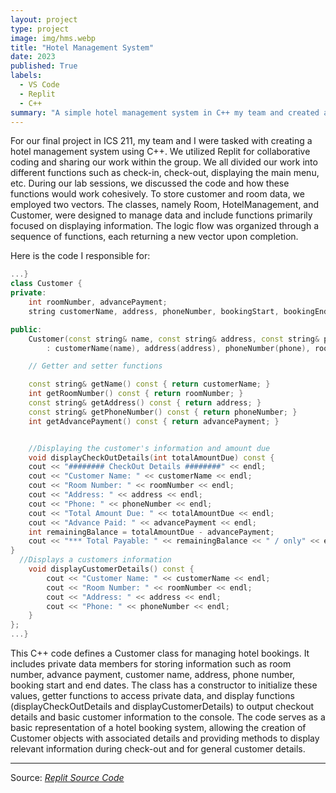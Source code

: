```yaml
---
layout: project
type: project
image: img/hms.webp
title: "Hotel Management System"
date: 2023
published: True
labels:
  - VS Code
  - Replit
  - C++
summary: "A simple hotel management system in C++ my team and created as a final project for ICS 211."
---
```


For our final project in ICS 211, my team and I were tasked with creating a hotel management system using C++. We utilized Replit for collaborative coding and sharing our work within the group. We all divided our work into different functions such as check-in, check-out, displaying the main menu, etc. During our lab sessions, we discussed the code and how these functions would work cohesively. To store customer and room data, we employed two vectors. The classes, namely Room, HotelManagement, and Customer, were designed to manage data and include functions primarily focused on displaying information. The logic flow was organized through a sequence of functions, each returning a new vector upon completion.

Here is the code I responsible for:

```cpp
...}
class Customer {
private:
    int roomNumber, advancePayment;
    string customerName, address, phoneNumber, bookingStart, bookingEnd;

public:
    Customer(const string& name, const string& address, const string& phone, int roomNumber, const string& bookingStart, const string& bookingEnd, int advancePayment)
        : customerName(name), address(address), phoneNumber(phone), roomNumber(roomNumber), bookingStart(bookingStart), bookingEnd(bookingEnd), advancePayment(advancePayment){} //constructor

    // Getter and setter functions

    const string& getName() const { return customerName; }
    int getRoomNumber() const { return roomNumber; }
    const string& getAddress() const { return address; }
    const string& getPhoneNumber() const { return phoneNumber; }
    int getAdvancePayment() const { return advancePayment; }


    //Displaying the customer's information and amount due
    void displayCheckOutDetails(int totalAmountDue) const {
    cout << "######## CheckOut Details ########" << endl;
    cout << "Customer Name: " << customerName << endl;
    cout << "Room Number: " << roomNumber << endl;
    cout << "Address: " << address << endl;
    cout << "Phone: " << phoneNumber << endl;
    cout << "Total Amount Due: " << totalAmountDue << endl;
    cout << "Advance Paid: " << advancePayment << endl;
    int remainingBalance = totalAmountDue - advancePayment;
    cout << "*** Total Payable: " << remainingBalance << " / only" << endl;
}
  //Displays a customers information 
    void displayCustomerDetails() const {
        cout << "Customer Name: " << customerName << endl;
        cout << "Room Number: " << roomNumber << endl;
        cout << "Address: " << address << endl;
        cout << "Phone: " << phoneNumber << endl;
    }
};
...}
```
 
This C++ code defines a Customer class for managing hotel bookings. It includes private data members for storing information such as room number, advance payment, customer name, address, phone number, booking start and end dates. The class has a constructor to initialize these values, getter functions to access private data, and display functions (displayCheckOutDetails and displayCustomerDetails) to output checkout details and basic customer information to the console. The code serves as a basic representation of a hotel booking system, allowing the creation of Customer objects with associated details and providing methods to display relevant information during check-out and for general customer details.
<hr>

Source: <a href="https://replit.com/@ortigosa/Hotel#main.cpp"><i>Replit Source Code</i></a>
